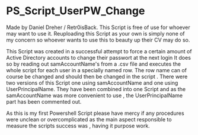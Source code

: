 # PS_Script_UserPW_Change

Made by Daniel Dreher / Retr0isBack. This Script is free of use for whoever may want to use it. Reuploading this Script as your own is simply none of my concern so whoever wants to use this to beauty up their CV may do so. 



This Script was created in a successful attempt to force a certain amount of Active Directory accounts to change their passwort at the next login 
It does so by reading out samAccountName's from a .csv file and executes the whole script for each user in a specially named row. The row name can of course be changed and should then be changed in the script . 
There were two versions of this Script one using samAccountName and one using UserPrincipalName. They have been combined into one Script and as the samAccountName was more convenient to use , the UserPrincipalName part has been commented out.



As this is my first Powershell Script please have mercy if any procedures were unclean or overcomplicated as the main aspect responsible to measure the scripts success was , having it purpose work.
